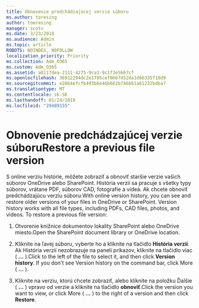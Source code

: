 ```yaml
---
title: Obnovenie predchádzajúcej verzie súboru
ms.author: toresing
author: tomresing
manager: scotv
ms.date: 3/23/2018
ms.audience: Admin
ms.topic: article
ROBOTS: NOINDEX, NOFOLLOW
localization_priority: Priority
ms.collection: Adm_O365
ms.custom: Adm_O365
ms.assetid: a8117dea-2111-4275-9ca1-9c1f3e5667cf
ms.openlocfilehash: 36912294dc2e1795cef0b67d52da1d66335f10d9
ms.sourcegitcommit: e2864efcfb493b6e46b662b746661a61232bdba7
ms.translationtype: MT
ms.contentlocale: sk-SK
ms.lasthandoff: 01/24/2019
ms.locfileid: "29489155"
---
```

# <a name="restore-a-previous-file-version"></a><span data-ttu-id="ac00a-102">Obnovenie predchádzajúcej verzie súboru</span><span class="sxs-lookup"><span data-stu-id="ac00a-102">Restore a previous file version</span></span>

<span data-ttu-id="ac00a-p101">S online verziu histórie, môžete zobraziť a obnoviť staršie verzie vašich súborov OneDrive alebo SharePoint. História verzií sa pracuje s všetky typy súborov, vrátane PDF, súborov CAD, fotografie a videá. Ak chcete obnoviť predchádzajúcu verziu súboru:</span><span class="sxs-lookup"><span data-stu-id="ac00a-p101">With online version history, you can see and restore older versions of your files in OneDrive or SharePoint. Version history works with all file types, including PDFs, CAD files, photos, and videos. To restore a previous file version:</span></span>
  
1. <span data-ttu-id="ac00a-106">Otvorenie knižnice dokumentov lokality SharePoint alebo OneDrive miesto.</span><span class="sxs-lookup"><span data-stu-id="ac00a-106">Open the SharePoint document library or OneDrive location.</span></span>
    
2. <span data-ttu-id="ac00a-p102">Kliknite na ľavej súboru, vyberte ho a kliknite na tlačidlo **História verzií**. Ak História verzií nezobrazuje na paneli príkazov, kliknite na tlačidlo viac ( **...** ).</span><span class="sxs-lookup"><span data-stu-id="ac00a-p102">Click to the left of the file to select it, and then click **Version history**. If you don't see Version history on the command bar, click More ( **...** ).</span></span> 
    
3. <span data-ttu-id="ac00a-109">Kliknite na verziu, ktorú chcete zobraziť, alebo kliknite na položku Ďalšie ( **...** ) vpravo od verzie a kliknite na tlačidlo **obnoviť**.</span><span class="sxs-lookup"><span data-stu-id="ac00a-109">Click the version you want to view, or click More ( **...** ) to the right of a version and then click **Restore**.</span></span>
    

